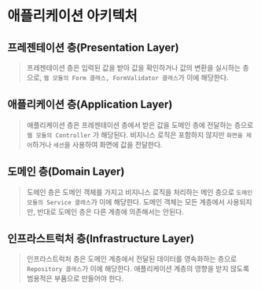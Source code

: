 # 애플리케이션 아키텍처

## 프레젠테이션 층(Presentation Layer)

> 프레젠테이션 층은 입력된 값을 받아 값을 확인하거나 값의 변환을 실시하는 층으로, `웹 모듈의 Form 클래스, FormValidator 클래스`가 이에 해당한다.

## 애플리케이션 층(Application Layer)

> 애플리케이션 층은 프레젠테이션 층에서 받은 값을 도메인 층에 전달하는 층으로 `웹 모듈의 Controller` 가 해당된다. 비지니스 로직은 포함하지 않지만 `화면을 제어`하거나 `세션`을 사용하여 화면에 값을 전달한다.

## 도메인 층(Domain Layer)

> 도메인 층은 도메인 객체를 가지고 비지니스 로직을 처리하는 메인 층으로 `도메인 모듈의 Service 클래스`가 이에 해당한다. 도메인 객체는 모든 계층에서 사용되지만, 반대로 도메인 층은 다른 계층에 
의존해서는 안된다.

## 인프라스트럭처 층(Infrastructure Layer)

> 인프라스트럭처 층은 도메인 계층에서 전달된 데이터를 영속화하는 층으로 `Repository 클래스`가 이에 해당한다. 애플리케이션 계층의 영향을 받지 않도록 범용적은 부품으로 만들어야 한다.
